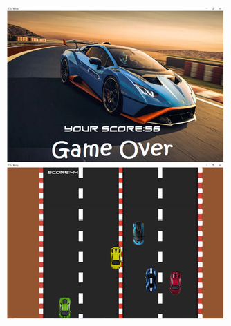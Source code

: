 <img src ="https://github.com/fsRakib/Game-Project-SWE-/blob/main/asset/car%20game%20end.png" width="500" height="360">
<img src ="https://github.com/fsRakib/Game-Project-SWE-/blob/main/asset/car%20game.png" width="500" height="360">
